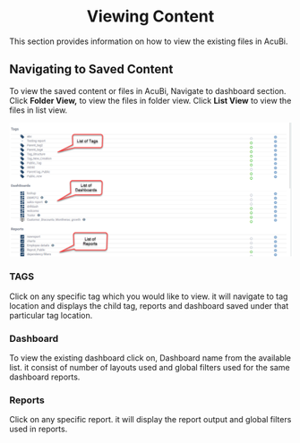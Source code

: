 
<center><h1>Viewing Content</h1></center>

This section provides information on how to view the existing files in AcuBi.

## Navigating to Saved Content 

To view the saved content or files in AcuBi, Navigate to dashboard section. Click **Folder View,** to view the files in folder view. Click **List View** to view the files in list view.

![enter image description here](https://raw.githubusercontent.com/sv18042016/fp1/54f7e3de626de02bf1385a480a0a645223cfeeb5/images/view_content.png)

### TAGS

Click on any specific tag which you would like to view. it will navigate to tag location and displays the child tag, reports and dashboard saved under that particular tag location.

### Dashboard

 To view the existing dashboard click on, Dashboard name from the available list. it consist of number of layouts used and global filters used for the same dashboard reports.
 
 ### Reports
 
 Click on any specific report. it will display the report output and global filters used in reports.



<!--stackedit_data:
eyJoaXN0b3J5IjpbLTE4NTc4Nzk5NzQsLTk2NjA4MDMxMSwxOD
E2OTMxMzQwLDE4MzgxOTM0MjAsMTgzNzQ0NDgyMCwxNzkyMTQ3
OTQ3LC0zNDQ1OTQ4NDYsLTE1NjkwNDgyMjYsMTM5OTczNjAsLT
E4MTMxNDAxNzksMTE1OTY0MzQ5MCwxMTk1MjUzNTExLDcwMTQ3
OTA0MiwxNTM2NDY5MjQ4XX0=
-->